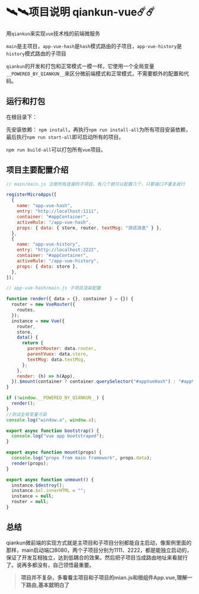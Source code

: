 # 🛰️🛰️项目说明 qiankun-vue☄️☄️

用`qiankun`来实现`vue`技术栈的前端微服务

`main`是主项目，`app-vue-hash`是`hash`模式路由的子项目，`app-vue-history`是`history`模式路由的子项目

`qiankun`的开发和打包和正常模式一模一样，它使用一个全局变量`__POWERED_BY_QIANKUN__`来区分微前端模式和正常模式，不需要额外的配置和代码。

## 运行和打包

在根目录下：

先安装依赖： `npm install`，再执行`npm run install-all`为所有项目安装依赖，最后执行`npm run start-all`即可启动所有的项目。

`npm run build-all`可以打包所有`vue`项目。

## 项目主要配置介绍

```js
// main/main.js 注册所有连接的子项目，有几个就可以配置几个，只要端口不重复就行

registerMicroApps([
  {
    name: "app-vue-hash",
    entry: "http://localhost:1111",
    container: "#appContainer",
    activeRule: "/app-vue-hash",
    props: { data: { store, router, textMsg: "测试消息" } },
  },
  {
    name: "app-vue-history",
    entry: "http://localhost:2222",
    container: "#appContainer",
    activeRule: "/app-vue-history",
    props: { data: store },
  },
]);
```

```js
// app-vue-hash/main.js 子项目渲染配置

function render({ data = {}, container } = {}) {
  router = new VueRouter({
    routes,
  });
  instance = new Vue({
    router,
    store,
    data() {
      return {
        parentRouter: data.router,
        parentVuex: data.store,
        textMsg: data.textMsg,
      };
    },
    render: (h) => h(App),
  }).$mount(container ? container.querySelector("#appVueHash") : "#appVueHash");
}

if (!window.__POWERED_BY_QIANKUN__) {
  render();
}
//测试全局变量污染
console.log("window.a", window.a);

export async function bootstrap() {
  console.log("vue app bootstraped");
}

export async function mount(props) {
  console.log("props from main framework", props.data);
  render(props);
}

export async function unmount() {
  instance.$destroy();
  instance.$el.innerHTML = "";
  instance = null;
  router = null;
}
```

## 总结
qiankun微前端的实现方式就是主项目和子项目分别都能自主启动，像案例里面的那样，main启动端口8080，两个子项目分别为1111、2222，都是能独立启动的，保证了开发互相独立，达到低耦合的效果。然后把子项目当成路由地址来看就行了。说再多都没有，自己领悟最重要。
>**项目并不复杂，多看看主项目和子项目的mian.js和根组件App.vue,理解一下路由,基本就明白了**